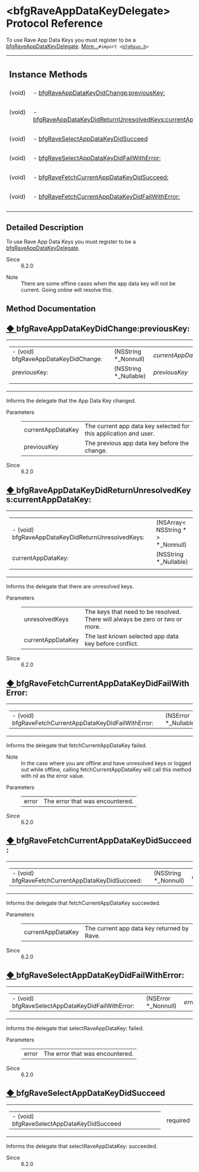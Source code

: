 # &lt;bfgRaveAppDataKeyDelegate&gt; Protocol Reference

<div class="contents">To use Rave App Data Keys you must register to be a <a class="el" href="protocolbfg_rave_app_data_key_delegate-p.html" title="To use Rave App Data Keys you must register to be a bfgRaveAppDataKeyDelegate.">bfgRaveAppDataKeyDelegate</a>.    <a href="protocolbfg_rave_app_data_key_delegate-p.html#details">More...</a><code>#import &lt;<a class="el" href="bfg_rave_8h_source.html">bfgRave.h</a>&gt;</code><table class="memberdecls"><tr class="heading"><td colspan="2"><h2 class="groupheader"><a id="pub-methods" name="pub-methods"></a> Instance Methods</h2></td></tr><tr class="memitem:a1827aab0f14e21c3c53386939e5e375e"><td class="memItemLeft" align="right" valign="top">(void)&#160;</td><td class="memItemRight" valign="bottom">- <a class="el" href="protocolbfg_rave_app_data_key_delegate-p.html#a1827aab0f14e21c3c53386939e5e375e">bfgRaveAppDataKeyDidChange:previousKey:</a></td></tr><tr class="separator:a1827aab0f14e21c3c53386939e5e375e"><td class="memSeparator" colspan="2">&#160;</td></tr><tr class="memitem:a17cf995964a458dac008298695229825"><td class="memItemLeft" align="right" valign="top">(void)&#160;</td><td class="memItemRight" valign="bottom">- <a class="el" href="protocolbfg_rave_app_data_key_delegate-p.html#a17cf995964a458dac008298695229825">bfgRaveAppDataKeyDidReturnUnresolvedKeys:currentAppDataKey:</a></td></tr><tr class="separator:a17cf995964a458dac008298695229825"><td class="memSeparator" colspan="2">&#160;</td></tr><tr class="memitem:aaf6199e1b4a9b5077eca205b56a00161"><td class="memItemLeft" align="right" valign="top">(void)&#160;</td><td class="memItemRight" valign="bottom">- <a class="el" href="protocolbfg_rave_app_data_key_delegate-p.html#aaf6199e1b4a9b5077eca205b56a00161">bfgRaveSelectAppDataKeyDidSucceed</a></td></tr><tr class="separator:aaf6199e1b4a9b5077eca205b56a00161"><td class="memSeparator" colspan="2">&#160;</td></tr><tr class="memitem:afb211a44215ef43417861c48d64a9b5f"><td class="memItemLeft" align="right" valign="top">(void)&#160;</td><td class="memItemRight" valign="bottom">- <a class="el" href="protocolbfg_rave_app_data_key_delegate-p.html#afb211a44215ef43417861c48d64a9b5f">bfgRaveSelectAppDataKeyDidFailWithError:</a></td></tr><tr class="separator:afb211a44215ef43417861c48d64a9b5f"><td class="memSeparator" colspan="2">&#160;</td></tr><tr class="memitem:a3fc0f509af634d80fde9ae28677342a0"><td class="memItemLeft" align="right" valign="top">(void)&#160;</td><td class="memItemRight" valign="bottom">- <a class="el" href="protocolbfg_rave_app_data_key_delegate-p.html#a3fc0f509af634d80fde9ae28677342a0">bfgRaveFetchCurrentAppDataKeyDidSucceed:</a></td></tr><tr class="separator:a3fc0f509af634d80fde9ae28677342a0"><td class="memSeparator" colspan="2">&#160;</td></tr><tr class="memitem:ae090841264764cee511706bcfbbae117"><td class="memItemLeft" align="right" valign="top">(void)&#160;</td><td class="memItemRight" valign="bottom">- <a class="el" href="protocolbfg_rave_app_data_key_delegate-p.html#ae090841264764cee511706bcfbbae117">bfgRaveFetchCurrentAppDataKeyDidFailWithError:</a></td></tr><tr class="separator:ae090841264764cee511706bcfbbae117"><td class="memSeparator" colspan="2">&#160;</td></tr></table><a name="details" id="details"></a><h2 class="groupheader">Detailed Description</h2><div class="textblock">To use Rave App Data Keys you must register to be a <a class="el" href="protocolbfg_rave_app_data_key_delegate-p.html" title="To use Rave App Data Keys you must register to be a bfgRaveAppDataKeyDelegate.">bfgRaveAppDataKeyDelegate</a>. <dl class="section since"><dt>Since</dt><dd>6.2.0</dd></dl><dl class="section note"><dt>Note</dt><dd>There are some offline cases when the app data key will not be current. Going online will resolve this. </dd></dl></div><h2 class="groupheader">Method Documentation</h2><a id="a1827aab0f14e21c3c53386939e5e375e" name="a1827aab0f14e21c3c53386939e5e375e"></a><h2 class="memtitle"><span class="permalink"><a href="#a1827aab0f14e21c3c53386939e5e375e">&#9670;&nbsp;</a></span>bfgRaveAppDataKeyDidChange:previousKey:</h2><div class="memitem"><div class="memproto"><table class="mlabels"><tr><td class="mlabels-left"><table class="memname"><tr><td class="memname">- (void) bfgRaveAppDataKeyDidChange: </td><td></td><td class="paramtype">(NSString *_Nonnull)&#160;</td><td class="paramname"><em>currentAppDataKey</em></td></tr><tr><td class="paramkey">previousKey:</td><td></td><td class="paramtype">(NSString *_Nullable)&#160;</td><td class="paramname"><em>previousKey</em>&#160;</td></tr><tr><td></td><td></td><td></td><td></td></tr></table></td><td class="mlabels-right"><span class="mlabels"><span class="mlabel">required</span></span></td></tr></table></div><div class="memdoc">Informs the delegate that the App Data Key changed.<dl class="params"><dt>Parameters</dt><dd><table class="params"><tr><td class="paramname">currentAppDataKey</td><td>The current app data key selected for this application and user. </td></tr><tr><td class="paramname">previousKey</td><td>The previous app data key before the change.</td></tr></table></dd></dl><dl class="section since"><dt>Since</dt><dd>6.2.0 </dd></dl></div></div><a id="a17cf995964a458dac008298695229825" name="a17cf995964a458dac008298695229825"></a><h2 class="memtitle"><span class="permalink"><a href="#a17cf995964a458dac008298695229825">&#9670;&nbsp;</a></span>bfgRaveAppDataKeyDidReturnUnresolvedKeys:currentAppDataKey:</h2><div class="memitem"><div class="memproto"><table class="mlabels"><tr><td class="mlabels-left"><table class="memname"><tr><td class="memname">- (void) bfgRaveAppDataKeyDidReturnUnresolvedKeys: </td><td></td><td class="paramtype">(NSArray&lt; NSString * &gt; *_Nonnull)&#160;</td><td class="paramname"><em>unresolvedKeys</em></td></tr><tr><td class="paramkey">currentAppDataKey:</td><td></td><td class="paramtype">(NSString *_Nullable)&#160;</td><td class="paramname"><em>currentAppDataKey</em>&#160;</td></tr><tr><td></td><td></td><td></td><td></td></tr></table></td><td class="mlabels-right"><span class="mlabels"><span class="mlabel">required</span></span></td></tr></table></div><div class="memdoc">Informs the delegate that there are unresolved keys.<dl class="params"><dt>Parameters</dt><dd><table class="params"><tr><td class="paramname">unresolvedKeys</td><td>The keys that need to be resolved. There will always be zero or two or more. </td></tr><tr><td class="paramname">currentAppDataKey</td><td>The last known selected app data key before conflict.</td></tr></table></dd></dl><dl class="section since"><dt>Since</dt><dd>6.2.0 </dd></dl></div></div><a id="ae090841264764cee511706bcfbbae117" name="ae090841264764cee511706bcfbbae117"></a><h2 class="memtitle"><span class="permalink"><a href="#ae090841264764cee511706bcfbbae117">&#9670;&nbsp;</a></span>bfgRaveFetchCurrentAppDataKeyDidFailWithError:</h2><div class="memitem"><div class="memproto"><table class="mlabels"><tr><td class="mlabels-left"><table class="memname"><tr><td class="memname">- (void) bfgRaveFetchCurrentAppDataKeyDidFailWithError: </td><td></td><td class="paramtype">(NSError *_Nullable)&#160;</td><td class="paramname"><em>error</em></td><td></td></tr></table></td><td class="mlabels-right"><span class="mlabels"><span class="mlabel">optional</span></span></td></tr></table></div><div class="memdoc">Informs the delegate that fetchCurrentAppDataKey failed.<dl class="section note"><dt>Note</dt><dd>In the case where you are offline and have unresolved keys or logged out while offline, calling fetchCurrentAppDataKey will call this method with nil as the error value.</dd></dl><dl class="params"><dt>Parameters</dt><dd><table class="params"><tr><td class="paramname">error</td><td>The error that was encountered.</td></tr></table></dd></dl><dl class="section since"><dt>Since</dt><dd>6.2.0 </dd></dl></div></div><a id="a3fc0f509af634d80fde9ae28677342a0" name="a3fc0f509af634d80fde9ae28677342a0"></a><h2 class="memtitle"><span class="permalink"><a href="#a3fc0f509af634d80fde9ae28677342a0">&#9670;&nbsp;</a></span>bfgRaveFetchCurrentAppDataKeyDidSucceed:</h2><div class="memitem"><div class="memproto"><table class="mlabels"><tr><td class="mlabels-left"><table class="memname"><tr><td class="memname">- (void) bfgRaveFetchCurrentAppDataKeyDidSucceed: </td><td></td><td class="paramtype">(NSString *_Nonnull)&#160;</td><td class="paramname"><em>currentAppDataKey</em></td><td></td></tr></table></td><td class="mlabels-right"><span class="mlabels"><span class="mlabel">optional</span></span></td></tr></table></div><div class="memdoc">Informs the delegate that fetchCurrentAppDataKey succeeded.<dl class="params"><dt>Parameters</dt><dd><table class="params"><tr><td class="paramname">currentAppDataKey</td><td>The current app data key returned by Rave.</td></tr></table></dd></dl><dl class="section since"><dt>Since</dt><dd>6.2.0 </dd></dl></div></div><a id="afb211a44215ef43417861c48d64a9b5f" name="afb211a44215ef43417861c48d64a9b5f"></a><h2 class="memtitle"><span class="permalink"><a href="#afb211a44215ef43417861c48d64a9b5f">&#9670;&nbsp;</a></span>bfgRaveSelectAppDataKeyDidFailWithError:</h2><div class="memitem"><div class="memproto"><table class="mlabels"><tr><td class="mlabels-left"><table class="memname"><tr><td class="memname">- (void) bfgRaveSelectAppDataKeyDidFailWithError: </td><td></td><td class="paramtype">(NSError *_Nonnull)&#160;</td><td class="paramname"><em>error</em></td><td></td></tr></table></td><td class="mlabels-right"><span class="mlabels"><span class="mlabel">required</span></span></td></tr></table></div><div class="memdoc">Informs the delegate that selectRaveAppDataKey: failed.<dl class="params"><dt>Parameters</dt><dd><table class="params"><tr><td class="paramname">error</td><td>The error that was encountered.</td></tr></table></dd></dl><dl class="section since"><dt>Since</dt><dd>6.2.0 </dd></dl></div></div><a id="aaf6199e1b4a9b5077eca205b56a00161" name="aaf6199e1b4a9b5077eca205b56a00161"></a><h2 class="memtitle"><span class="permalink"><a href="#aaf6199e1b4a9b5077eca205b56a00161">&#9670;&nbsp;</a></span>bfgRaveSelectAppDataKeyDidSucceed</h2><div class="memitem"><div class="memproto"><table class="mlabels"><tr><td class="mlabels-left"><table class="memname"><tr><td class="memname">- (void) bfgRaveSelectAppDataKeyDidSucceed </td><td></td><td class="paramname"></td><td></td></tr></table></td><td class="mlabels-right"><span class="mlabels"><span class="mlabel">required</span></span></td></tr></table></div><div class="memdoc">Informs the delegate that selectRaveAppDataKey: succeeded.<dl class="section since"><dt>Since</dt><dd>6.2.0 </dd></dl></div></div></div> 

